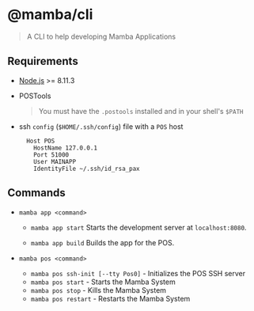 # @mamba/cli

> A CLI to help developing Mamba Applications

## Requirements

* [Node.js](http://nodejs.org/) >= 8.11.3
* POSTools

  > You must have the `.postools` installed and in your shell's `$PATH`

* ssh `config` (`$HOME/.ssh/config`) file with a `POS` host

  ```text
    Host POS
      HostName 127.0.0.1
      Port 51000
      User MAINAPP
      IdentityFile ~/.ssh/id_rsa_pax
  ```

## Commands

* `mamba app <command>`
  * `mamba app start`
    Starts the development server at `localhost:8080`.

  * `mamba app build`
    Builds the app for the POS.

* `mamba pos <command>`
  * `mamba pos ssh-init [--tty Pos0]` - Initializes the POS SSH server
  * `mamba pos start` - Starts the Mamba System
  * `mamba pos stop` - Kills the Mamba System
  * `mamba pos restart` - Restarts the Mamba System
